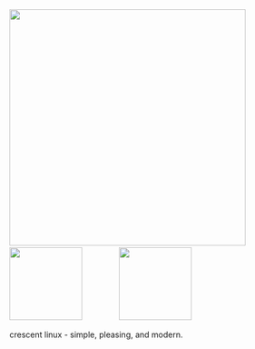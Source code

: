 <!-- ![image](https://github.com/user-attachments/assets/4ce4b532-e09b-484f-809d-1b81dc7f2776)> -->
<img src="https://github.com/user-attachments/assets/1672c5a7-3408-4b6f-9a97-db2c6a509d5e" width="416">
⠀⠀⠀⠀<img src="[https://github.com/user-attachments/assets/73c444fb-8e0e-4b01-aeb2-227052879791](https://github.com/user-attachments/assets/45f8ec5c-7b01-459b-ac9e-1dcf503a1b7e)" width="128">
⠀⠀⠀⠀⠀⠀<img src="https://github.com/user-attachments/assets/73c444fb-8e0e-4b01-aeb2-227052879791" width="128">

crescent linux - simple, pleasing, and modern.
